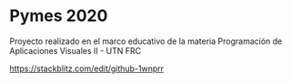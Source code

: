 # Pymes 2020

Proyecto realizado en el marco educativo de la materia Programación de Aplicaciones Visuales II - UTN FRC


https://stackblitz.com/edit/github-1wnprr
